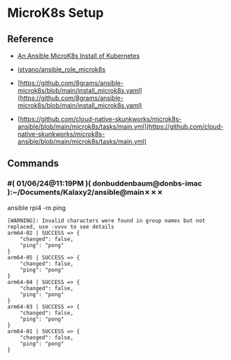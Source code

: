 # MicroK8s Setup

## Reference
- [An Ansible MicroK8s Install of Kubernetes](https://www.theurbanpenguin.com/an-ansible-microk8s-install-of-kubernetes/)

- [istvano/ansible_role_microk8s](https://github.com/istvano/ansible_role_microk8s/tree/master)

- [https://github.com/8grams/ansible-microk8s/blob/main/install_microk8s.yaml](https://github.com/8grams/ansible-microk8s/blob/main/install_microk8s.yaml)

- [https://github.com/cloud-native-skunkworks/microk8s-ansible/blob/main/microk8s/tasks/main.yml](https://github.com/cloud-native-skunkworks/microk8s-ansible/blob/main/microk8s/tasks/main.yml)


## Commands

### #( 01/06/24@11:19PM )( donbuddenbaum@donbs-imac ):~/Documents/Kalaxy2/ansible@main✗✗✗
   ansible rpi4 -m ping

```
[WARNING]: Invalid characters were found in group names but not replaced, use -vvvv to see details
arm64-02 | SUCCESS => {
    "changed": false,
    "ping": "pong"
}
arm64-05 | SUCCESS => {
    "changed": false,
    "ping": "pong"
}
arm64-04 | SUCCESS => {
    "changed": false,
    "ping": "pong"
}
arm64-03 | SUCCESS => {
    "changed": false,
    "ping": "pong"
}
arm64-01 | SUCCESS => {
    "changed": false,
    "ping": "pong"
}
```